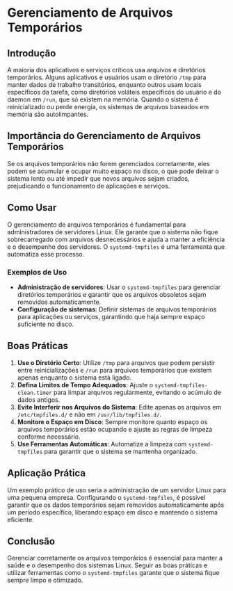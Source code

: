# Gerenciamento de Arquivos Temporários

## Introdução

A maioria dos aplicativos e serviços críticos usa arquivos e diretórios temporários. Alguns aplicativos e usuários usam o diretório `/tmp` para manter dados de trabalho transitórios, enquanto outros usam locais específicos da tarefa, como diretórios voláteis específicos do usuário e do daemon em `/run`, que só existem na memória. Quando o sistema é reinicializado ou perde energia, os sistemas de arquivos baseados em memória são autolimpantes.

## Importância do Gerenciamento de Arquivos Temporários

Se os arquivos temporários não forem gerenciados corretamente, eles podem se acumular e ocupar muito espaço no disco, o que pode deixar o sistema lento ou até impedir que novos arquivos sejam criados, prejudicando o funcionamento de aplicações e serviços.

## Como Usar

O gerenciamento de arquivos temporários é fundamental para administradores de servidores Linux. Ele garante que o sistema não fique sobrecarregado com arquivos desnecessários e ajuda a manter a eficiência e o desempenho dos servidores. O `systemd-tmpfiles` é uma ferramenta que automatiza esse processo.

### Exemplos de Uso

- **Administração de servidores**: Usar o `systemd-tmpfiles` para gerenciar diretórios temporários e garantir que os arquivos obsoletos sejam removidos automaticamente.
- **Configuração de sistemas**: Definir sistemas de arquivos temporários para aplicações ou serviços, garantindo que haja sempre espaço suficiente no disco.

## Boas Práticas

1. **Use o Diretório Certo**: Utilize `/tmp` para arquivos que podem persistir entre reinicializações e `/run` para arquivos temporários que existem apenas enquanto o sistema está ligado.
2. **Defina Limites de Tempo Adequados**: Ajuste o `systemd-tmpfiles-clean.timer` para limpar arquivos regularmente, evitando o acúmulo de dados antigos.
3. **Evite Interferir nos Arquivos do Sistema**: Edite apenas os arquivos em `/etc/tmpfiles.d/` e não em `/usr/lib/tmpfiles.d/`.
4. **Monitore o Espaço em Disco**: Sempre monitore quanto espaço os arquivos temporários estão ocupando e ajuste as regras de limpeza conforme necessário.
5. **Use Ferramentas Automáticas**: Automatize a limpeza com `systemd-tmpfiles` para garantir que o sistema se mantenha organizado.

## Aplicação Prática

Um exemplo prático de uso seria a administração de um servidor Linux para uma pequena empresa. Configurando o `systemd-tmpfiles`, é possível garantir que os dados temporários sejam removidos automaticamente após um período específico, liberando espaço em disco e mantendo o sistema eficiente.

## Conclusão

Gerenciar corretamente os arquivos temporários é essencial para manter a saúde e o desempenho dos sistemas Linux. Seguir as boas práticas e utilizar ferramentas como o `systemd-tmpfiles` garante que o sistema fique sempre limpo e otimizado.
